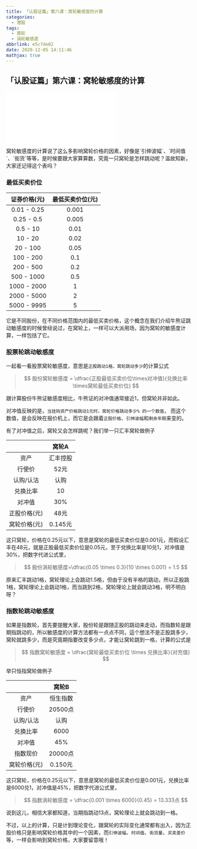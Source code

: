 ```yaml
---
title: 「认股证篇」第六课：窝轮敏感度的计算
categories:
  - 港股
tags:
  - 窝轮
  - 涡轮敏感度
abbrlink: e5c7de02
date: 2020-12-05 14:11:46
mathjax: true
---
```



## 「认股证篇」第六课：窝轮敏感度的计算

<div class="bilibili">
    <iframe src="//player.bilibili.com/player.html?aid=202847330&bvid=BV1ba411w7bD&cid=258321986&page=1" scrolling="no" border="0" frameborder="no" framespacing="0" allowfullscreen="true"> </iframe>
</div>
窝轮敏感度的计算说了这么多影响窝轮价格的因素，好像是`引伸波幅`、`时间值`、`街货`等等，是时候要跟大家算算数，究竟一只窝轮是怎样跳动呢？温故知新，大家还记得这个表吗？

### 最低买卖价位

| 证券价格(元) | 最低买卖价位(元) |
| :----------: | :--------------: |
| 0.01 - 0.25  |      0.001       |
|  0.25 - 0.5  |      0.005       |
|   0.5 - 10   |       0.01       |
|   10 - 20    |       0.02       |
|   20 - 100   |       0.05       |
|  100 - 200   |       0.1        |
|  200 - 500   |       0.2        |
|  500 - 1000  |       0.5        |
| 1000 - 2000  |        1         |
| 2000 - 5000  |        2         |
| 5000 - 9995  |        5         |

 

它是不同股份，在不同价格范围内的最低买卖价格，这个概念在我们介绍牛熊证跳动敏感度的时候曾经说过，在窝轮上，一样可以大派用场，因为窝轮的敏感度计算，一样包括了它。

### 股票轮跳动敏感度

一起看一看股票窝轮敏感度，意思是`正股跳动1格，窝轮跳动多少`的计算公式



>$$
>股份窝轮敏感度 = \dfrac{正股最低买卖价位\times对冲值}{兑换比率\times窝轮最低买卖价位}
>$$



跟计算股份牛熊证敏感度相比，牛熊证的对冲值通常接近1，但窝轮并非如此。

对冲值反映的是，`当挂钩资产价格跳动1元时，窝轮价格跳动多少% 的一个数值`， 而这个数值，是会反映在报价机上，而它是会跟着`正股价格`、`引伸波幅`和`剩余年期`来变的。

有了对冲值之后，窝轮又会怎样跳呢？我们举一只汇丰窝轮做例子

|              |  窝轮A   |
| :----------: | :------: |
|     资产     | 汇丰控股 |
|    行使价    |   52元   |
|  认购/认沽   |   认购   |
|   兑换比率   |    10    |
|    对冲值    |   30%    |
| 正股价格(元) |   48元   |
| 窝轮价格(元) | 0.145元  |

 

这只窝轮，价格在0.25元以下，意思是窝轮的最低买卖价位是0.001元，而假设汇丰在48元，就是正股最低买卖价位是0.05元，至于兌换比率是10兑1，对冲值是30%，把数字代进公式里，

>    $$
     股份涡轮敏感度=\dfrac{0.05 \times 0.3}{10 \times 0.001} = 1.5
     $$


原来汇丰跳动1格，窝轮理论上会跳动1.5格，但由于没有半格的跳动，所以正股跳1格，窝轮理论上会跳动1格，而当跳到2格，窝轮理论上就会跳动3格，明不明白呀？

### 指数轮跳动敏感度

如果是指数轮，首先要提醒大家，股份轮是跟随正股的跳动来走动，而指数轮是跟期指跳动的，所以敏感度的计算方法都有一点点不同，這个想法不是正股跳多少，窝轮就跳多少，而是究竟期指要改变多少点，才能让窝轮跳到一格，计算的公式是


> $$
> 指数窝轮敏感度 = \dfrac{窝轮最低买卖价位 \times 兑换比率}{对充值}
> $$
 

举只恒指窝轮做例子

|              |  窝轮B   |
| :----------: | :------: |
|     资产     | 恒生指数 |
|    行使价    | 20500点  |
|  认购/认沽   |   认购   |
|   兑换比率   |   6000   |
|    对冲值    |   45%    |
|   指数现价   | 20000点  |
| 窝轮价格(元) | 0.150元  |

 

这只窝轮，价格在0.25元以下，意思是窝轮的最低买卖价位是0.001元，兑换比率是6000兑1，对冲值是45%，把数字代进公式里，

>    $$
    指数涡轮敏感度 = \dfrac{0.001 \times 6000}{0.45} = 13.333点
    $$
 

说到这儿，相信大家都知道，当期指跳动13点，窝轮理论上就会跳动到一格。

不过，以上的计算，只是计到理论变化，跟窝轮的实际变化通常都有出入，因为正股价格只是影响窝轮价格其中的一个因素，而`引伸波幅`、`时间值`、`街货量`、`买卖差价`等，一样会影响到窝轮价格，大家要留意哦！